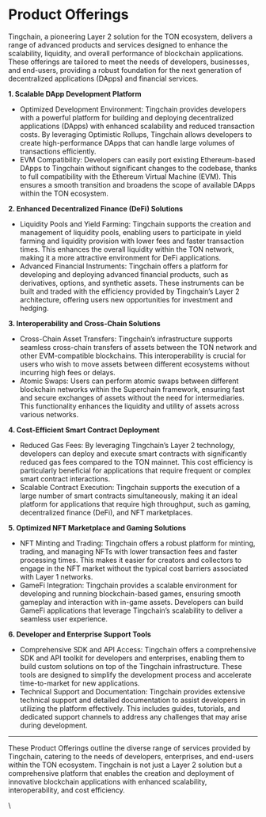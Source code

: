# Product Offerings

Tingchain, a pioneering Layer 2 solution for the TON ecosystem, delivers a range of advanced products and services designed to enhance the scalability, liquidity, and overall performance of blockchain applications. These offerings are tailored to meet the needs of developers, businesses, and end-users, providing a robust foundation for the next generation of decentralized applications (DApps) and financial services.

**1. Scalable DApp Development Platform**

* Optimized Development Environment: Tingchain provides developers with a powerful platform for building and deploying decentralized applications (DApps) with enhanced scalability and reduced transaction costs. By leveraging Optimistic Rollups, Tingchain allows developers to create high-performance DApps that can handle large volumes of transactions efficiently.
* EVM Compatibility: Developers can easily port existing Ethereum-based DApps to Tingchain without significant changes to the codebase, thanks to full compatibility with the Ethereum Virtual Machine (EVM). This ensures a smooth transition and broadens the scope of available DApps within the TON ecosystem.

**2. Enhanced Decentralized Finance (DeFi) Solutions**

* Liquidity Pools and Yield Farming: Tingchain supports the creation and management of liquidity pools, enabling users to participate in yield farming and liquidity provision with lower fees and faster transaction times. This enhances the overall liquidity within the TON network, making it a more attractive environment for DeFi applications.
* Advanced Financial Instruments: Tingchain offers a platform for developing and deploying advanced financial products, such as derivatives, options, and synthetic assets. These instruments can be built and traded with the efficiency provided by Tingchain’s Layer 2 architecture, offering users new opportunities for investment and hedging.

**3. Interoperability and Cross-Chain Solutions**

* Cross-Chain Asset Transfers: Tingchain’s infrastructure supports seamless cross-chain transfers of assets between the TON network and other EVM-compatible blockchains. This interoperability is crucial for users who wish to move assets between different ecosystems without incurring high fees or delays.
* Atomic Swaps: Users can perform atomic swaps between different blockchain networks within the Superchain framework, ensuring fast and secure exchanges of assets without the need for intermediaries. This functionality enhances the liquidity and utility of assets across various networks.

**4. Cost-Efficient Smart Contract Deployment**

* Reduced Gas Fees: By leveraging Tingchain’s Layer 2 technology, developers can deploy and execute smart contracts with significantly reduced gas fees compared to the TON mainnet. This cost efficiency is particularly beneficial for applications that require frequent or complex smart contract interactions.
* Scalable Contract Execution: Tingchain supports the execution of a large number of smart contracts simultaneously, making it an ideal platform for applications that require high throughput, such as gaming, decentralized finance (DeFi), and NFT marketplaces.

**5. Optimized NFT Marketplace and Gaming Solutions**

* NFT Minting and Trading: Tingchain offers a robust platform for minting, trading, and managing NFTs with lower transaction fees and faster processing times. This makes it easier for creators and collectors to engage in the NFT market without the typical cost barriers associated with Layer 1 networks.
* GameFi Integration: Tingchain provides a scalable environment for developing and running blockchain-based games, ensuring smooth gameplay and interaction with in-game assets. Developers can build GameFi applications that leverage Tingchain’s scalability to deliver a seamless user experience.

**6. Developer and Enterprise Support Tools**

* Comprehensive SDK and API Access: Tingchain offers a comprehensive SDK and API toolkit for developers and enterprises, enabling them to build custom solutions on top of the Tingchain infrastructure. These tools are designed to simplify the development process and accelerate time-to-market for new applications.
* Technical Support and Documentation: Tingchain provides extensive technical support and detailed documentation to assist developers in utilizing the platform effectively. This includes guides, tutorials, and dedicated support channels to address any challenges that may arise during development.

***

These Product Offerings outline the diverse range of services provided by Tingchain, catering to the needs of developers, enterprises, and end-users within the TON ecosystem. Tingchain is not just a Layer 2 solution but a comprehensive platform that enables the creation and deployment of innovative blockchain applications with enhanced scalability, interoperability, and cost efficiency.

\
